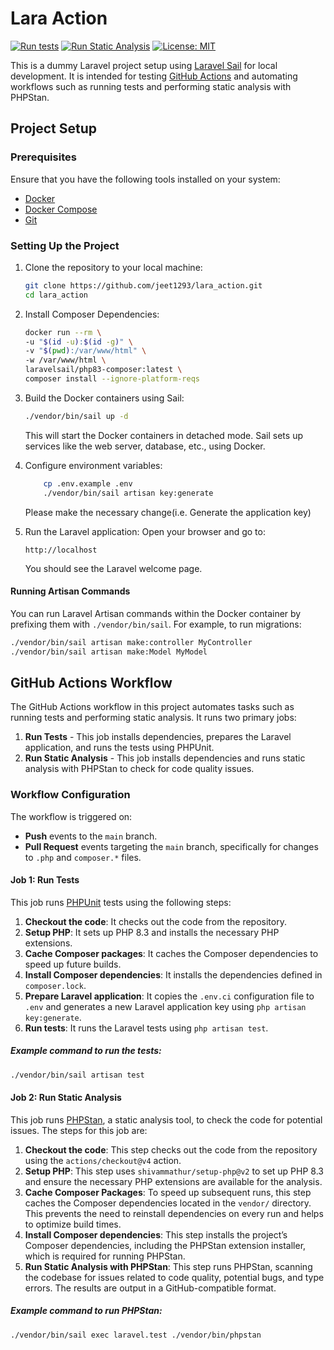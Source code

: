 

# Lara Action
[![Run tests](https://github.com/jeet1293/lara_action/actions/workflows/phpunit.yml/badge.svg)](https://github.com/jeet1293/lara_action/actions/workflows/phpunit.yml)
[![Run Static Analysis](https://github.com/jeet1293/lara_action/actions/workflows/phpstan.yml/badge.svg)](https://github.com/jeet1293/lara_action/actions/workflows/phpstan.yml)
[![License: MIT](https://img.shields.io/badge/License-MIT-yellow.svg)](https://opensource.org/licenses/MIT)

This is a dummy Laravel project setup using [Laravel Sail](https://laravel.com/docs/11.x/sail) for local development. It is intended for testing [GitHub Actions](https://github.com/features/actions) and automating workflows such as running tests and performing static analysis with PHPStan.

## Project Setup

### Prerequisites

Ensure that you have the following tools installed on your system:

- [Docker](https://www.docker.com/products/docker-desktop)
- [Docker Compose](https://docs.docker.com/compose/)
- [Git](https://git-scm.com/)

### Setting Up the Project

1. Clone the repository to your local machine:

    ```bash
    git clone https://github.com/jeet1293/lara_action.git
    cd lara_action
    ```

2. Install Composer Dependencies:

    ```bash
    docker run --rm \
    -u "$(id -u):$(id -g)" \
    -v "$(pwd):/var/www/html" \
    -w /var/www/html \
    laravelsail/php83-composer:latest \
    composer install --ignore-platform-reqs
    ```

3. Build the Docker containers using Sail:

    ```bash
    ./vendor/bin/sail up -d
    ```

   This will start the Docker containers in detached mode. Sail sets up services like the web server, database, etc., using Docker.

4. Configure environment variables:

    ```bash
        cp .env.example .env
        ./vendor/bin/sail artisan key:generate
    ```
   Please make the necessary change(i.e. Generate the application key)

5. Run the Laravel application:
   Open your browser and go to:

    ```plaintext
    http://localhost
    ```

   You should see the Laravel welcome page.

#### Running Artisan Commands

You can run Laravel Artisan commands within the Docker container by prefixing them with `./vendor/bin/sail`. For example, to run migrations:

```bash
./vendor/bin/sail artisan make:controller MyController
./vendor/bin/sail artisan make:Model MyModel
```

## GitHub Actions Workflow

The GitHub Actions workflow in this project automates tasks such as running tests and performing static analysis. It runs two primary jobs:

1. **Run Tests** - This job installs dependencies, prepares the Laravel application, and runs the tests using PHPUnit.
2. **Run Static Analysis** - This job installs dependencies and runs static analysis with PHPStan to check for code quality issues.

### Workflow Configuration

The workflow is triggered on:

- **Push** events to the `main` branch.
- **Pull Request** events targeting the `main` branch, specifically for changes to `.php` and `composer.*` files.

#### Job 1: Run Tests

This job runs [PHPUnit](https://phpunit.de/index.html) tests using the following steps:

1. **Checkout the code**: It checks out the code from the repository.
2. **Setup PHP**: It sets up PHP 8.3 and installs the necessary PHP extensions.
3. **Cache Composer packages**: It caches the Composer dependencies to speed up future builds.
4. **Install Composer dependencies**: It installs the dependencies defined in `composer.lock`.
5. **Prepare Laravel application**: It copies the `.env.ci` configuration file to `.env` and generates a new Laravel application key using `php artisan key:generate`.
6. **Run tests**: It runs the Laravel tests using `php artisan test`.

##### Example command to run the tests:

```bash
./vendor/bin/sail artisan test
```

#### Job 2: Run Static Analysis

This job runs [PHPStan](https://phpstan.org/), a static analysis tool, to check the code for potential issues. The steps for this job are:

1. **Checkout the code**: This step checks out the code from the repository using the `actions/checkout@v4` action.
2. **Setup PHP**: This step uses `shivammathur/setup-php@v2` to set up PHP 8.3 and ensure the necessary PHP extensions are available for the analysis.
3. **Cache Composer Packages**: To speed up subsequent runs, this step caches the Composer dependencies located in the `vendor/` directory. This prevents the need to reinstall dependencies on every run and helps to optimize build times.
4. **Install Composer dependencies**: This step installs the project’s Composer dependencies, including the PHPStan extension installer, which is required for running PHPStan.
5. **Run Static Analysis with PHPStan**: This step runs PHPStan, scanning the codebase for issues related to code quality, potential bugs, and type errors. The results are output in a GitHub-compatible format.

##### Example command to run PHPStan:

```bash
./vendor/bin/sail exec laravel.test ./vendor/bin/phpstan
```
